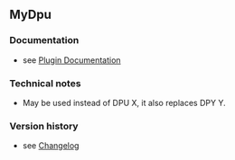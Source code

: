 MyDpu
----------

### Documentation

* see [Plugin Documentation](./doc/About.md)

### Technical notes

* May be used instead of DPU X, it also replaces DPY Y.

### Version history

* see [Changelog](./CHANGELOG.md)

